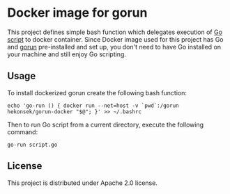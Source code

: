 # Docker image for gorun

This project defines simple bash function which delegates execution of [Go script](https://github.com/erning/gorun) to 
docker container. Since Docker image used for this project has Go and [gorun](https://github.com/erning/gorun) pre-installed 
and set up, you don't need to have Go installed on your machine and still enjoy Go scripting.

## Usage

To install dockerized gorun create the following bash function:

    echo 'go-run () { docker run --net=host -v `pwd`:/gorun hekonsek/gorun-docker "$@"; }' >> ~/.bashrc

Then to run Go script from a current directory, execute the following command:

    go-run script.go
    
## License

This project is distributed under Apache 2.0 license.